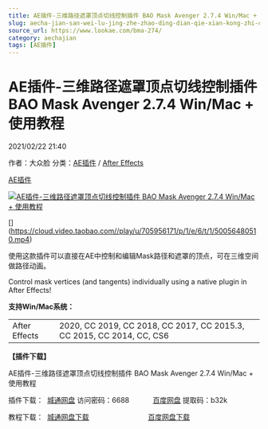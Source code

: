 ```yaml
---
title: AE插件-三维路径遮罩顶点切线控制插件 BAO Mask Avenger 2.7.4 Win/Mac + 使用教程
slug: aecha-jian-san-wei-lu-jing-zhe-zhao-ding-dian-qie-xian-kong-zhi-cha-jian-bao-mask-avenger-2-7-4-win-mac-shi-yong-jiao-cheng
source_url: https://www.lookae.com/bma-274/
category: aechajian
tags: [AE插件]
---
```

# AE插件-三维路径遮罩顶点切线控制插件 BAO Mask Avenger 2.7.4 Win/Mac + 使用教程

2021/02/22 21:40

作者：大众脸
分类：[AE插件](https://www.lookae.com/after-effects/aechajian/) / [After Effects](https://www.lookae.com/after-effects/)

[AE插件](https://www.lookae.com/tag/ae%e6%8f%92%e4%bb%b6/)

[![AE插件-三维路径遮罩顶点切线控制插件 BAO Mask Avenger 2.7.4 Win/Mac + 使用教程](https://www.lookae.com/wp-content/uploads/2017/12/BAO-Mask-Avenger-2.jpg "AE插件-三维路径遮罩顶点切线控制插件 BAO Mask Avenger 2.7.4 Win/Mac + 使用教程-LookAE.com")](https://www.lookae.com/wp-content/uploads/2017/12/BAO-Mask-Avenger-2.jpg)

[﻿[﻿]("https://cloud.video.taobao.com//play/u/705956171/p/1/e/6/t/1/50056480510.mp4)](https://cloud.video.taobao.com//play/u/705956171/p/1/e/6/t/1/50056480510.mp4)

使用这款插件可以直接在AE中控制和编辑Mask路径和遮罩的顶点，可在三维空间做路径动画。

Control mask vertices (and tangents) individually using a native plugin in After Effects!

**支持Win/Mac系统：**

|  |  |
| --- | --- |
| After Effects | 2020, CC 2019, CC 2018, CC 2017, CC 2015.3, CC 2015, CC 2014, CC, CS6 |

**【插件下载】**

AE插件-三维路径遮罩顶点切线控制插件 BAO Mask Avenger 2.7.4 Win/Mac + 使用教程

插件下载：  [城通网盘](https://089u.com/f/680462-483548265-b66e06) 访问密码：6688            [百度网盘](https://pan.baidu.com/s/19k7NvxuK9myHCVq0LDKBUg) 提取码：b32k

教程下载：  [城通网盘下载](https://lookae.ctfile.com/fs/680462-231224103)                              [百度网盘下载](https://pan.baidu.com/s/1kU7Gyur)
